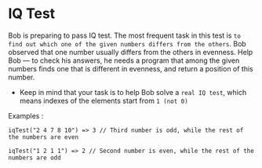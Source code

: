 IQ Test
============

Bob is preparing to pass IQ test. The most frequent task in this test is ```to find out which one of the given numbers differs from the others```. Bob observed that one number usually differs from the others in evenness. Help Bob — to check his answers, he needs a program that among the given numbers finds one that is different in evenness, and return a position of this number.

* Keep in mind that your task is to help Bob solve a ```real IQ test```, which means indexes of the elements start from ```1 (not 0)```

Examples :

```
iqTest("2 4 7 8 10") => 3 // Third number is odd, while the rest of the numbers are even

iqTest("1 2 1 1") => 2 // Second number is even, while the rest of the numbers are odd
```